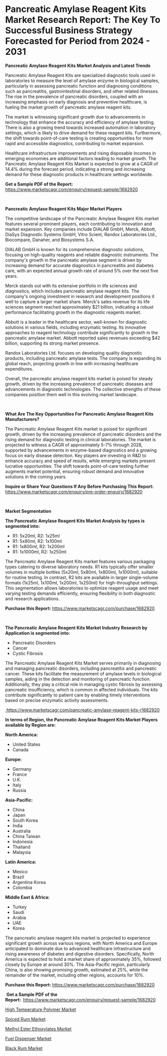 <p><h1>Pancreatic Amylase Reagent Kits Market Research Report: The Key To Successful Business Strategy Forecasted for Period from 2024 - 2031</h1></p><p><strong>Pancreatic Amylase Reagent Kits Market Analysis and Latest Trends</strong></p>
<p><p>Pancreatic Amylase Reagent Kits are specialized diagnostic tools used in laboratories to measure the level of amylase enzyme in biological samples, particularly in assessing pancreatic function and diagnosing conditions such as pancreatitis, gastrointestinal disorders, and other related illnesses. The rise in the prevalence of pancreatic disorders, coupled with an increasing emphasis on early diagnosis and preventive healthcare, is fueling the market growth of pancreatic amylase reagent kits.</p><p>The market is witnessing significant growth due to advancements in technology that enhance the accuracy and efficiency of amylase testing. There is also a growing trend towards increased automation in laboratory settings, which is likely to drive demand for these reagent kits. Furthermore, the shift towards point-of-care testing is creating opportunities for more rapid and accessible diagnostics, contributing to market expansion.</p><p>Healthcare infrastructure improvements and rising disposable incomes in emerging economies are additional factors leading to market growth. The Pancreatic Amylase Reagent Kits Market is expected to grow at a CAGR of 14.4% during the forecast period, indicating a strong and increasing demand for these diagnostic products in healthcare settings worldwide.</p></p>
<p><strong>Get a Sample PDF of the Report:&nbsp;</strong> <a href="https://www.marketscagr.com/enquiry/request-sample/1682920?utm_campaign=1529&utm_medium=2&utm_source=Github&utm_content=ia&utm_term=15102024&utm_id=pancreatic-amylase-reagent-kits">https://www.marketscagr.com/enquiry/request-sample/1682920</a></p>
<p>&nbsp;</p>
<p><strong>Pancreatic Amylase Reagent Kits Major Market Players</strong></p>
<p><p>The competitive landscape of the Pancreatic Amylase Reagent Kits market features several prominent players, each contributing to innovation and market expansion. Key companies include DIALAB GmbH, Merck, Abbott, DiaSys Diagnostic Systems GmbH, Vitro Scient, Randox Laboratories Ltd., Biocompare, Danaher, and Biosystems S.A. </p><p>DIALAB GmbH is known for its comprehensive diagnostic solutions, focusing on high-quality reagents and reliable diagnostic instruments. The company's growth in the pancreatic amylase segment is driven by increasing demand for accurate diagnostics in pancreatitis and diabetes care, with an expected annual growth rate of around 5% over the next five years.</p><p>Merck stands out with its extensive portfolio in life sciences and diagnostics, which includes pancreatic amylase reagent kits. The company's ongoing investment in research and development positions it well to capture a larger market share. Merck's sales revenue for its life sciences segment reached approximately $21 billion, indicating a robust performance facilitating growth in the diagnostic reagents market.</p><p>Abbott is a leader in the healthcare sector, well-known for diagnostic solutions in various fields, including enzymatic testing. Its innovative approaches to reagent technology contribute significantly to growth in the pancreatic amylase market. Abbott reported sales revenues exceeding $42 billion, supporting its strong market presence.</p><p>Randox Laboratories Ltd. focuses on developing quality diagnostic products, including pancreatic amylase tests. The company is expanding its global reach, projecting growth in line with increasing healthcare expenditures.</p><p>Overall, the pancreatic amylase reagent kits market is poised for steady growth, driven by the increasing prevalence of pancreatic diseases and advancements in diagnostic technologies. The collective strengths of these companies position them well in this evolving market landscape.</p></p>
<p>&nbsp;</p>
<p><strong>What Are The Key Opportunities For Pancreatic Amylase Reagent Kits Manufacturers?</strong></p>
<p><p>The Pancreatic Amylase Reagent Kits market is poised for significant growth, driven by the increasing prevalence of pancreatic disorders and the rising demand for diagnostic testing in clinical laboratories. The market is projected to witness a CAGR of approximately 5-7% through 2028, supported by advancements in enzyme-based diagnostics and a growing focus on early disease detection. Key players are investing in R&D to enhance accuracy and speed of results, while emerging markets present lucrative opportunities. The shift towards point-of-care testing further augments market potential, ensuring robust demand and innovative solutions in the coming years.</p></p>
<p><strong>Inquire or Share Your Questions If Any Before Purchasing This Report:</strong> <a href="https://www.marketscagr.com/enquiry/pre-order-enquiry/1682920?utm_campaign=1529&utm_medium=2&utm_source=Github&utm_content=ia&utm_term=15102024&utm_id=pancreatic-amylase-reagent-kits">https://www.marketscagr.com/enquiry/pre-order-enquiry/1682920</a></p>
<p>&nbsp;</p>
<p><strong>Market Segmentation</strong></p>
<p><strong>The Pancreatic Amylase Reagent Kits Market Analysis by types is segmented into:</strong></p>
<p><ul><li>R1: 5x20ml, R2: 1x25ml</li><li>R1: 5x80ml, R2: 1x100ml</li><li>R1: 1x800ml, R2: 1x200ml</li><li>R1: 1x1000ml, R2: 1x250ml</li></ul></p>
<p><p>The Pancreatic Amylase Reagent Kits market features various packaging types catering to diverse laboratory needs. R1 kits typically offer smaller volumes in multiple bottles (5x20ml, 5x80ml, 1x800ml, 1x1000ml), suitable for routine testing. In contrast, R2 kits are available in larger single-volume formats (1x25ml, 1x100ml, 1x200ml, 1x250ml) for high-throughput settings. This segmentation allows laboratories to optimize reagent usage and meet varying testing demands efficiently, ensuring flexibility in both diagnostic and research applications.</p></p>
<p><strong>Purchase this Report:&nbsp;</strong><a href="https://www.marketscagr.com/purchase/1682920?utm_campaign=1529&utm_medium=2&utm_source=Github&utm_content=ia&utm_term=15102024&utm_id=pancreatic-amylase-reagent-kits">https://www.marketscagr.com/purchase/1682920</a></p>
<p>&nbsp;</p>
<p><strong>The Pancreatic Amylase Reagent Kits Market Industry Research by Application is segmented into:</strong></p>
<p><ul><li>Pancreatic Disorders</li><li>Cancer</li><li>Cystic Fibrosis</li></ul></p>
<p><p>The Pancreatic Amylase Reagent Kits Market serves primarily in diagnosing and managing pancreatic disorders, including pancreatitis and pancreatic cancer. These kits facilitate the measurement of amylase levels in biological samples, aiding in the detection and monitoring of pancreatic function. Additionally, they play a critical role in managing cystic fibrosis by assessing pancreatic insufficiency, which is common in affected individuals. The kits contribute significantly to patient care by enabling timely interventions based on precise enzymatic activity assessments.</p></p>
<p><a href="https://www.marketscagr.com/pancreatic-amylase-reagent-kits-r1682920?utm_campaign=1529&utm_medium=2&utm_source=Github&utm_content=ia&utm_term=15102024&utm_id=pancreatic-amylase-reagent-kits">&nbsp;https://www.marketscagr.com/pancreatic-amylase-reagent-kits-r1682920</a></p>
<p><strong>In terms of Region, the Pancreatic Amylase Reagent Kits Market Players available by Region are:</strong></p>
<p>
    <p> <strong> North America: </strong>
        <ul>
            <li>United States</li>
            <li>Canada</li>
        </ul>
        </p> 
    <p> <strong> Europe: </strong>
        <ul>
            <li>Germany</li>
            <li>France</li>
            <li>U.K.</li>
            <li>Italy</li>
            <li>Russia</li>
        </ul>
        </p> 
    <p> <strong> Asia-Pacific: </strong>
        <ul>
            <li>China</li>
            <li>Japan</li>
            <li>South Korea</li>
            <li>India</li>
            <li>Australia</li>
            <li>China Taiwan</li>
            <li>Indonesia</li>
            <li>Thailand</li>
            <li>Malaysia</li>
        </ul>
        </p> 
    <p> <strong> Latin America: </strong>
        <ul>
            <li>Mexico</li>
            <li>Brazil</li>
            <li>Argentina Korea</li>
            <li>Colombia</li>
        </ul>
        </p> 
    <p> <strong> Middle East & Africa: </strong>
        <ul>
            <li>Turkey</li>
            <li>Saudi</li>
            <li>Arabia</li>
            <li>UAE</li>
            <li>Korea</li>
        </ul>
    </p>
    </p>
<p><p>The pancreatic amylase reagent kits market is projected to experience significant growth across various regions, with North America and Europe anticipated to dominate due to advanced healthcare infrastructure and rising awareness of diabetes and digestive disorders. Specifically, North America is expected to hold a market share of approximately 35%, followed closely by Europe at around 30%. The Asia-Pacific region, particularly China, is also showing promising growth, estimated at 25%, while the remainder of the market, including other regions, accounts for 10%.</p></p>
<p><strong>Purchase this Report: </strong><a href="https://www.marketscagr.com/purchase/1682920?utm_campaign=1529&utm_medium=2&utm_source=Github&utm_content=ia&utm_term=15102024&utm_id=pancreatic-amylase-reagent-kits">https://www.marketscagr.com/purchase/1682920</a></p>
<p>&nbsp;<strong>Get a Sample PDF of the Report:&nbsp;&nbsp;</strong><a href="https://www.marketscagr.com/enquiry/request-sample/1682920?utm_campaign=1529&utm_medium=2&utm_source=Github&utm_content=ia&utm_term=15102024&utm_id=pancreatic-amylase-reagent-kits">https://www.marketscagr.com/enquiry/request-sample/1682920</a></p>
<p><strong></strong></p>
<p><p><a href="https://www.linkedin.com/pulse/competitive-intelligence-high-temperature-polymer-market-key-ctmoc?utm_campaign=1529&utm_medium=2&utm_source=Github&utm_content=ia&utm_term=15102024&utm_id=pancreatic-amylase-reagent-kits">High Temperature Polymer Market</a></p><p><a href="https://github.com/fransisca0zkko/Market-Research-Report-List-1/blob/main/spiced-rum-market.md?utm_campaign=1529&utm_medium=2&utm_source=Github&utm_content=ia&utm_term=15102024&utm_id=pancreatic-amylase-reagent-kits">Spiced Rum Market</a></p><p><a href="https://www.linkedin.com/pulse/emerging-trends-methyl-ester-ethoxylates-market-detailed-overview-85u4c?utm_campaign=1529&utm_medium=2&utm_source=Github&utm_content=ia&utm_term=15102024&utm_id=pancreatic-amylase-reagent-kits">Methyl Ester Ethoxylates Market</a></p><p><a href="https://issuu.com/reportprime-2/docs/fuel-dispenser-market-size-2030.ppt_68c9735b7a2f12?utm_campaign=1529&utm_medium=2&utm_source=Github&utm_content=ia&utm_term=15102024&utm_id=pancreatic-amylase-reagent-kits">Fuel Dispenser Market</a></p><p><a href="https://github.com/ton043knutt/Market-Research-Report-List-1/blob/main/black-rum-market.md?utm_campaign=1529&utm_medium=2&utm_source=Github&utm_content=ia&utm_term=15102024&utm_id=pancreatic-amylase-reagent-kits">Black Rum Market</a></p></p>
